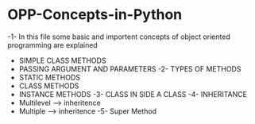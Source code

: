 # OPP-Concepts-in-Python

-1- In this file some basic and importent concepts of object oriented programming are explained
- SIMPLE CLASS METHODS
- PASSING ARGUMENT AND PARAMETERS
-2- TYPES OF METHODS
- STATIC METHODS
- CLASS METHODS
- INSTANCE METHODS
-3- CLASS IN SIDE A CLASS
-4- INHERITANCE
- Multilevel --> inheritence
- Multiple --> inheritence
-5- Super Method
